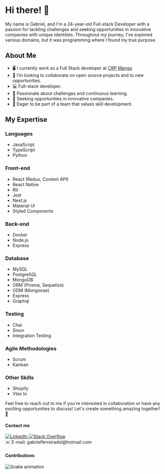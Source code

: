 # Hi there! 👋

My name is Gabriel, and I'm a 24-year-old Full-stack Developer with a passion for tackling challenges and seeking opportunities in innovative companies with unique identities. Throughout my journey, I've explored various domains, but it was programming where I found my true purpose.

## About Me
- 🖥️ I currently work as a Full Stack developer at <a href="https://crpmango.com.br/">CRP Mango</a>
- 💬 I’m looking to collaborate on open source projects and to new opportunities.
- 💻 Full-stack developer.
- 🚀 Passionate about challenges and continuous learning.
- 🌱 Seeking opportunities in innovative companies.
- 🤝 Eager to be part of a team that values skill development.

## My Expertise
### Languages
- JavaScript
- TypeScript
- Python

### Front-end
- React (Redux, Context API)
- React Native
- Rtl
- Jest
- Next.js
- Material UI
- Styled Components

### Back-end
- Docker
- Node.js
- Express

### Database
- MySQL
- PostgreSQL
- MongoDB
- ORM (Prisma, Sequelize)
- ODM (Mongoose)
- Express
- Graphql

### Testing
- Chai
- Sinon
- Integration Testing

### Agile Methodologies
- Scrum
- Kanban

### Other Skills
- Shopify
- Vtex Io

Feel free to reach out to me if you're interested in collaboration or have any exciting opportunities to discuss! Let's create something amazing together! 🌟


#### Contact me

<a href="https://www.linkedin.com/in/gabriel-ferreira-9aa930214/" target="_blank">
    <img alt="LinkedIn" src="https://img.shields.io/badge/LinkedIn-0077B5?style=for-the-badge&logo=linkedin&logoColor=white">
  </a>   
   <a href="https://stackoverflow.com/users/17502057/gabrielferreirasl" target="_blank">
    <img alt="Stack Overflow" src="https://img.shields.io/badge/Stack_Overflow-FE7A16?style=for-the-badge&logo=stack-overflow&logoColor=white">
  </a> 
  <div>
    ✉️ E-mail: gabrielferreiradsl@hotmail.com
  </div>

#### Contributions
  ![Snake animation](https://github.com/Gabrielferreirasl/Gabrielferreirasl/blob/output/github-contribution-grid-snake.svg)
